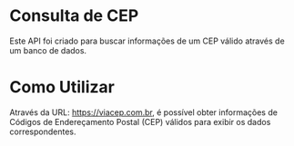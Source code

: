 # Consulta de CEP
Este API foi criado para buscar informações de um CEP válido através de um banco de dados.

# Como Utilizar
Através da URL: https://viacep.com.br, é possível obter informações de Códigos de Endereçamento Postal (CEP) válidos para exibir os dados correspondentes.
